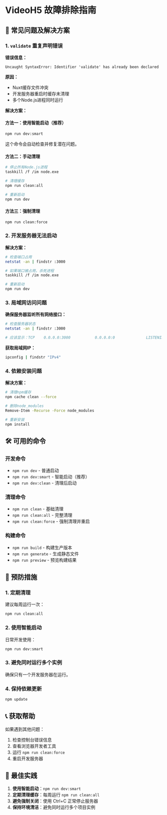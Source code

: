 # VideoH5 故障排除指南

## 🚨 常见问题及解决方案

### 1. `validate` 重复声明错误

**错误信息：**
```
Uncaught SyntaxError: Identifier 'validate' has already been declared
```

**原因：**
- Nuxt缓存文件冲突
- 开发服务器重启时缓存未清理
- 多个Node.js进程同时运行

**解决方案：**

#### 方法一：使用智能启动（推荐）
```bash
npm run dev:smart
```
这个命令会自动检查并修复潜在问题。

#### 方法二：手动清理
```bash
# 停止所有Node.js进程
taskkill /f /im node.exe

# 清理缓存
npm run clean:all

# 重新启动
npm run dev
```

#### 方法三：强制清理
```bash
npm run clean:force
```

### 2. 开发服务器无法启动

**解决方案：**
```bash
# 检查端口占用
netstat -an | findstr :3000

# 如果端口被占用，杀死进程
taskkill /f /im node.exe

# 重新启动
npm run dev
```

### 3. 局域网访问问题

**确保服务器监听所有网络接口：**
```bash
# 检查服务器状态
netstat -an | findstr :3000

# 应该显示：TCP    0.0.0.0:3000           0.0.0.0:0              LISTENING
```

**获取局域网IP：**
```bash
ipconfig | findstr "IPv4"
```

### 4. 依赖安装问题

**解决方案：**
```bash
# 清理npm缓存
npm cache clean --force

# 删除node_modules
Remove-Item -Recurse -Force node_modules

# 重新安装
npm install
```

## 🛠️ 可用的命令

### 开发命令
- `npm run dev` - 普通启动
- `npm run dev:smart` - 智能启动（推荐）
- `npm run dev:clean` - 清理后启动

### 清理命令
- `npm run clean` - 基础清理
- `npm run clean:all` - 完整清理
- `npm run clean:force` - 强制清理并重启

### 构建命令
- `npm run build` - 构建生产版本
- `npm run generate` - 生成静态文件
- `npm run preview` - 预览构建结果

## 🔧 预防措施

### 1. 定期清理
建议每周运行一次：
```bash
npm run clean:all
```

### 2. 使用智能启动
日常开发使用：
```bash
npm run dev:smart
```

### 3. 避免同时运行多个实例
确保只有一个开发服务器在运行。

### 4. 保持依赖更新
```bash
npm update
```

## 📞 获取帮助

如果遇到其他问题：

1. 检查控制台错误信息
2. 查看浏览器开发者工具
3. 运行 `npm run clean:force`
4. 重启开发服务器

## 🎯 最佳实践

1. **使用智能启动**：`npm run dev:smart`
2. **定期清理缓存**：每周运行 `npm run clean:all`
3. **避免强制关闭**：使用 Ctrl+C 正常停止服务器
4. **保持环境清洁**：避免同时运行多个项目实例 